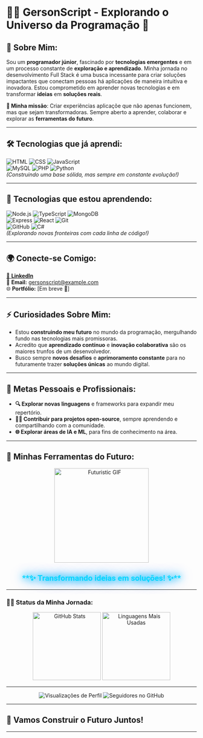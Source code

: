 # 👨‍💻 **GersonScript** - **Explorando o Universo da Programação** 🚀

## **🌟 Sobre Mim:**
Sou um **programador júnior**, fascinado por **tecnologias emergentes** e em um processo constante de **exploração e aprendizado**. Minha jornada no desenvolvimento Full Stack é uma busca incessante para criar soluções impactantes que conectam pessoas há aplicações de maneira intuitiva e inovadora. Estou comprometido em aprender novas tecnologias e em transformar **ideias** em **soluções reais**.

**🚀 Minha missão**: Criar experiências aplicaçõe que não apenas funcionem, mas que sejam transformadoras. Sempre aberto a aprender, colaborar e explorar as **ferramentas do futuro**.

---

## **🛠️ Tecnologias que já aprendi:**
![HTML](https://skillicons.dev/icons?i=html) ![CSS](https://skillicons.dev/icons?i=css) ![JavaScript](https://skillicons.dev/icons?i=js)  
![MySQL](https://skillicons.dev/icons?i=mysql) ![PHP](https://skillicons.dev/icons?i=php) ![Python](https://skillicons.dev/icons?i=python)  
*(Construindo uma base sólida, mas sempre em constante evolução!)*

---

## **🔨 Tecnologias que estou aprendendo:**
![Node.js](https://skillicons.dev/icons?i=nodejs) ![TypeScript](https://skillicons.dev/icons?i=ts) ![MongoDB](https://skillicons.dev/icons?i=mongodb)  
![Express](https://skillicons.dev/icons?i=express) ![React](https://skillicons.dev/icons?i=react) ![Git](https://skillicons.dev/icons?i=git)  
![GitHub](https://skillicons.dev/icons?i=github) ![C#](https://skillicons.dev/icons?i=cs)  
*(Explorando novas fronteiras com cada linha de código!)*

---

## **🌍 Conecte-se Comigo:**

[🔗 **LinkedIn**](https://www.linkedin.com/in/g%C3%A9rson-resplandes-de-s%C3%A1-sousa-6a862533a/)  
📧 **Email:** [gersonscript@example.com](mailto:gersonscript@example.com)  
🌐 **Portfólio:** [Em breve 🚀]  

---

## **⚡ Curiosidades Sobre Mim:**

- Estou **construindo meu futuro** no mundo da programação, mergulhando fundo nas tecnologias mais promissoras.
- Acredito que **aprendizado contínuo** e **inovação colaborativa** são os maiores trunfos de um desenvolvedor.
- Busco sempre **novos desafios** e **aprimoramento constante** para no futuramente trazer **soluções únicas** ao mundo digital.

---

## **🌟 Metas Pessoais e Profissionais:**

- **🔍 Explorar novas linguagens** e frameworks para expandir meu repertório.  
- **👩‍💻 Contribuir para projetos open-source**, sempre aprendendo e compartilhando com a comunidade.
- **🌐 Explorar áreas de IA e ML**, para fins de conhecimento na área.

---

## **🚀 Minhas Ferramentas do Futuro:**

<div align="center">
  <img src="https://media.giphy.com/media/WUlplcMpOCEmTGBtBW/giphy.gif" width="250" alt="Futuristic GIF"/>
</div>

<div align="center">
  <h2 style="color: #00d4ff; font-family: 'Roboto', sans-serif; text-shadow: 0 0 15px #00d4ff, 0 0 25px #00aaff, 0 0 35px #0077ff;">
    **✨ Transformando ideias em soluções! ✨**
  </h2>
</div>

---

### **👨‍💻 Status da Minha Jornada:**
<div align="center">
  <img src="https://github-readme-stats.vercel.app/api?username=GersonScript&show_icons=true&include_all_commits=true&count_private=true&hide_border=true&theme=radical" alt="GitHub Stats" height="180em" />
  <img src="https://github-readme-stats.vercel.app/api/top-langs/?username=GersonScript&layout=compact&hide_border=true&theme=radical" alt="Linguagens Mais Usadas" height="180em" />
</div>

---

<div align="center">
  <img src="https://komarev.com/ghpvc/?username=GersonScript&style=flat-square&color=blueviolet" alt="Visualizações de Perfil" />
  <img src="https://img.shields.io/github/followers/GersonScript?style=flat-square&color=blueviolet" alt="Seguidores no GitHub" />
</div>

---

## **🌌 Vamos Construir o Futuro Juntos!**

---

